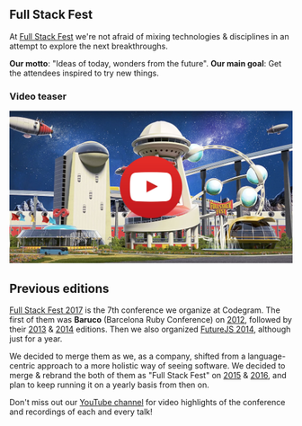 ## Full Stack Fest

At [Full Stack Fest](https://fullstackfest.com) we're not afraid of mixing technologies & disciplines in an attempt to explore the next breakthroughs.

**Our motto**: "Ideas of today, wonders from the future". **Our main goal**: Get the attendees inspired to try new things.

### Video teaser

[![](/assets/video-teaser.jpg)](https://www.youtube.com/watch?v=vkYCDU6Xbms)

## Previous editions

[Full Stack Fest 2017](https://2017.fullstackfest.com) is the 7th conference we organize at Codegram. The first of them was **Baruco** \(Barcelona Ruby Conference\) on [2012](https://www.youtube.com/playlist?list=PLe9psSNJBf75BNEHA41k8SkGsssIF6A97), followed by their [2013](https://www.youtube.com/playlist?list=PLe9psSNJBf75GtwxHQzESHqSUgsS0Pv_N) & [2014](https://www.youtube.com/playlist?list=PLe9psSNJBf77DASjRJbHCjGvka_zuJcjz) editions. Then we also organized [FutureJS 2014](https://www.youtube.com/playlist?list=PLe9psSNJBf766JO_B2yHL_JtsfuVDyRR8), although just for a year.

We decided to merge them as we, as a company, shifted from a language-centric approach to a more holistic way of seeing software. We decided to merge & rebrand the both of them as "Full Stack Fest" on [2015](https://www.youtube.com/playlist?list=PLe9psSNJBf77PgzYZ2yId2RfUkd9_lMMr) & [2016](https://www.youtube.com/playlist?list=PLe9psSNJBf76DOOKMkDpyo_A5PfZk7JWc), and plan to keep running it on a yearly basis from then on.

Don't miss out our [YouTube channel](https://www.youtube.com/channel/UCwoOpKfkyCQHW562hXXQAGg/playlists) for video highlights of the conference and recordings of each and every talk!

